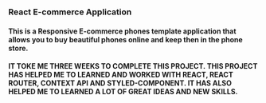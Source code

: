 ### React E-commerce Application
#### This is a Responsive E-commerce phones template application that allows you to buy beautiful phones online and keep then in the phone store.
#### IT TOKE ME THREE WEEKS TO COMPLETE THIS PROJECT. THIS PROJECT HAS HELPED ME TO LEARNED AND WORKED WITH REACT, REACT ROUTER, CONTEXT API AND STYLED-COMPONENT. IT HAS ALSO HELPED ME TO LEARNED A LOT OF GREAT IDEAS AND NEW SKILLS.
